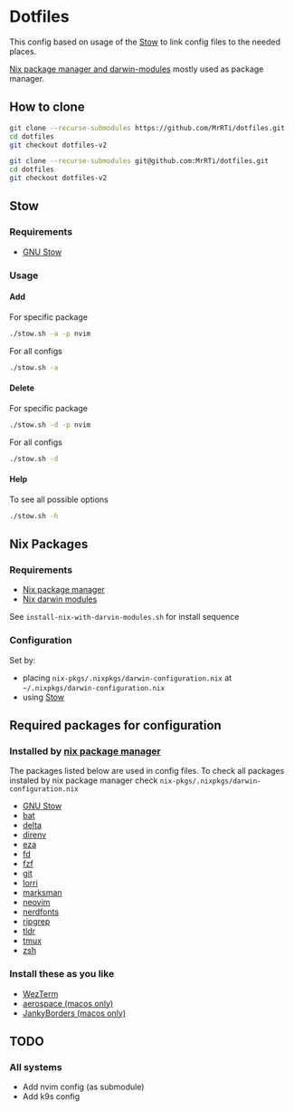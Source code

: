 # Dotfiles

This config based on usage of the [Stow](#stow) to link config files to the needed places.

[Nix package manager and darwin-modules](#nix-packages) mostly used as package manager.

## How to clone

```sh
git clone --recurse-submodules https://github.com/MrRTi/dotfiles.git
cd dotfiles
git checkout dotfiles-v2
```

```sh
git clone --recurse-submodules git@github.com:MrRTi/dotfiles.git
cd dotfiles
git checkout dotfiles-v2
```

## Stow

### Requirements

- [GNU Stow](https://www.gnu.org/software/stow/)

### Usage

#### Add

For specific package

```sh
./stow.sh -a -p nvim
```

For all configs

```sh
./stow.sh -a
```

#### Delete

For specific package

```sh
./stow.sh -d -p nvim
```

For all configs

```sh
./stow.sh -d
```

#### Help

To see all possible options

```sh
./stow.sh -h
```

## Nix Packages

### Requirements

- [Nix package manager](https://nixos.org/download/)
- [Nix darwin modules](https://github.com/LnL7/nix-darwin/tree/master)

See `install-nix-with-darvin-modules.sh` for install sequence

### Configuration

Set by:
- placing `nix-pkgs/.nixpkgs/darwin-configuration.nix` at `~/.nixpkgs/darwin-configuration.nix`
- using [Stow](#stow)

## Required packages for configuration

### Installed by [nix package manager](#nix-packages)

The packages listed below are used in config files.
To check all packages instaled by nix package manager check `nix-pkgs/.nixpkgs/darwin-configuration.nix`

- [GNU Stow](https://www.gnu.org/software/stow/)
- [bat](https://github.com/sharkdp/bat)
- [delta](https://github.com/dandavison/delta)
- [direnv](https://direnv.net/)
- [eza](https://github.com/eza-community/eza)
- [fd](https://github.com/sharkdp/fd)
- [fzf](https://github.com/junegunn/fzf)
- [git](https://git-scm.com/)
- [lorri](https://github.com/nix-community/lorri)
- [marksman](https://github.com/artempyanykh/marksman)
- [neovim](https://github.com/neovim/neovim)
- [nerdfonts](https://www.nerdfonts.com/)
- [ripgrep](https://github.com/BurntSushi/ripgrep)
- [tldr](https://github.com/tldr-pages/tldr)
- [tmux](https://github.com/tmux/tmux/wiki)
- [zsh](https://www.zsh.org/)

### Install these as you like

- [WezTerm](https://wezfurlong.org/wezterm/index.html)
- [aerospace (macos only)](https://nikitabobko.github.io/AeroSpace/guide#installation)
- [JankyBorders (macos only)](https://github.com/FelixKratz/JankyBorders)

## TODO

### All systems

- Add nvim config (as submodule)
- Add k9s config
